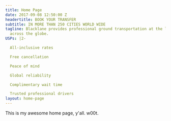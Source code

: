 ```yaml
---
title: Home Page
date: 2017-09-08 12:50:00 Z
headertitle: BOOK YOUR TRANSFER
subtitle: IN MORE THAN 250 CITIES WORLD WIDE
tagline: Blacklane provides professional ground transportation at the lowest rates
  across the globe.
USPs: |2-

  All-inclusive rates

  Free cancellation

  Peace of mind

  Global reliability

  Complimentary wait time

  Trusted professional drivers
layout: home-page
---
```


This is my awesome home page, y'all. w00t.